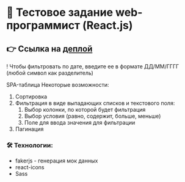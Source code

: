 # 📝 Тестовое задание web-программист (React.js)

## 👉 Ссылка на [деплой](https://react-table-filter-pagination-zlxl.vercel.app/)

! Чтобы фильтровать по дате, введите ее в формате ДД/ММ/ГГГГ (любой символ как разделитель)

SPA-таблица
Некоторые возможности:
1. Сортировка
2. Фильтрация в виде выпадающих списков и текстового поля:
    1. Выбор колонки, по которой будет фильтрация
    2. Выбор условия (равно, содержит, больше, меньше)
    3. Поле для ввода значения для фильтрации
3. Пагинация

### 🛠️ Технологии:

- fakerjs - генерация мок данных 
- react-icons
- Sass
